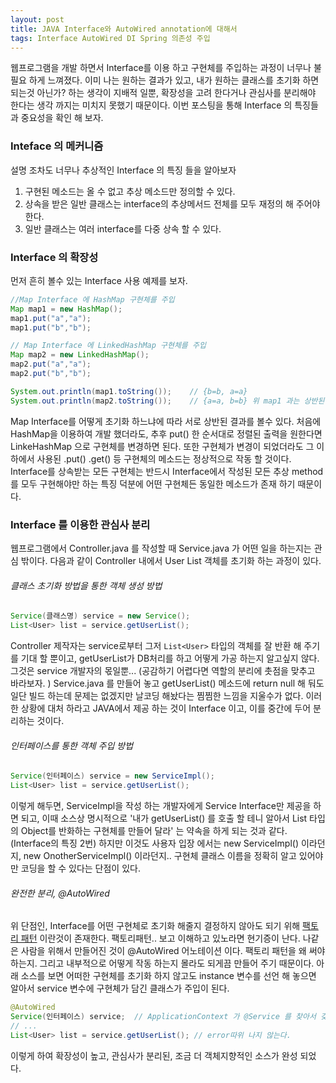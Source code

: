 ```yaml
---
layout: post
title: JAVA Interface와 AutoWired annotation에 대해서
tags: Interface AutoWired DI Spring 의존성 주입
---
```



웹프로그램을 개발 하면서 Interface를 이용 하고 구현체를 주입하는 과정이 너무나 불필요 하게 느껴졌다. 
이미 나는 원하는 결과가 있고, 내가 원하는 클래스를 초기화 하면 되는것 아닌가? 하는 생각이 지배적 일뿐, 확장성을 고려 한다거나 관심사를 분리해야 한다는 생각 까지는 미치지 못했기 때문이다.
이번 포스팅을 통해 Interface 의 특징들과 중요성을 확인 해 보자.



### Inteface 의 메커니즘 ###
설명 조차도 너무나 추상적인 Interface 의 특징 들을 알아보자
1. 구현된 메소드는 올 수 없고 추상 메소드만 정의할 수 있다.
2. 상속을 받은 일반 클래스는 interface의 추상메서드 전체를 모두 재정의 해 주어야 한다.
3. 일반 클래스는 여러 interface를 다중 상속 할 수 있다.




### Interface 의 확장성 ###
먼저 흔히 볼수 있는 Interface 사용 예제를 보자.

```java
//Map Interface 에 HashMap 구현체를 주입
Map map1 = new HashMap();
map1.put("a","a");
map1.put("b","b");

// Map Interface 에 LinkedHashMap 구현체를 주입
Map map2 = new LinkedHashMap();
map2.put("a","a");
map2.put("b","b");

System.out.println(map1.toString());    // {b=b, a=a}
System.out.println(map2.toString());    // {a=a, b=b} 위 map1 과는 상반된 결과.
```

Map Interface를 어떻게 초기화 하느냐에 따라 서로 상반된 결과를 볼수 있다. 
처음에 HashMap을 이용하여 개발 했더라도, 추후 put() 한 순서대로 정렬된 출력을 원한다면 LinkeHashMap 으로 구현체를 변경하면 된다.
또한 구현체가 변경이 되었더라도 그 이하에서 사용된 .put() .get() 등 구현체의 메소드는 정상적으로 작동 할 것이다.
Interface를 상속받는 모든 구현체는 반드시 Interface에서 작성된 모든 추상 method를 모두 구현해야만 하는 특징 덕분에 어떤 구현체든 동일한 메소드가 존재 하기 때문이다.

### Interface 를 이용한 관심사 분리 ###

웹프로그램에서 Controller.java 를 작성할 때 Service.java 가 어떤 일을 하는지는 관심 밖이다. 다음과 같이 Controller 내에서 User List 객체를 초기화 하는 과정이 있다.
###### 클래스 초기화 방법을 통한 객체 생성 방법 ######

```java
Service(클래스명) service = new Service();
List<User> list = service.getUserList();
```
Controller 제작자는 service로부터 그저 `List<User>` 타입의 객체를 잘 반환 해 주기를 기대 할 뿐이고, getUserList가 DB처리를 하고 어떻게 가공 하는지 알고싶지 않다. 그것은 service 개발자의 몫일뿐... (공감하기 어렵다면 역할의 분리에 촛점을 맞추고 바라보자. )
Service.java 를 만들어 놓고 getUserList() 메소드에 return null 해 둬도 일단 빌드 하는데 문제는 없겠지만 날코딩 해놨다는 찜찜한 느낌을 지울수가 없다. 이러한 상황에 대처 하라고 JAVA에서 제공 하는 것이 Interface 이고, 이를 중간에 두어 분리하는 것이다.

###### 인터페이스를 통한 객체 주입 방법 ######

```java
Service(인터페이스) service = new ServiceImpl();
List<User> list = service.getUserList();
```

이렇게 해두면, ServiceImpl을 작성 하는 개발자에게 Service Interface만 제공을 하면 되고, 이때 소스상 명시적으로 '내가 getUserList() 를 호출 할 테니 알아서 List<User> 타입의 Object를 반화하는 구현체를 만들어 달라' 는 약속을 하게 되는 것과 같다. (Interface의 특징 2번)
하지만 이것도 사용자 입장 에서는 new ServiceImpl() 이라던지, new OnotherServiceImpl() 이라던지.. 구현체 클래스 이름을 정확히 알고 있어야만 코딩을 할 수 있다는 단점이 있다.

###### 완전한 분리, @AutoWired ######
위 단점인, Interface를 어떤 구현체로 초기화 해줄지 결정하지 않아도 되기 위해 [팩토리 패턴](http://warmz.tistory.com/entry/Abstract-Factory-Pattern-%EC%B6%94%EC%83%81-%ED%8C%A9%ED%86%A0%EB%A6%AC-%ED%8C%A8%ED%84%B4) 이란것이 존재한다.
팩토리패턴.. 보고 이해하고 있노라면 현기증이 난다.
나같은 사람을 위해서 만들어진 것이 @AutoWired 어노테이션 이다.
팩토리 패턴을 왜 써야하는지. 그리고 내부적으로 어떻게 작동 하는지 몰라도 되게끔 만들어 주기 때문이다.
아래 소스를 보면 어떠한 구현체를 초기화 하지 않고도 instance 변수를 선언 해 놓으면 알아서 service 변수에 구현체가 담긴 클래스가 주입이 된다.

```java
@AutoWired
Service(인터페이스) service;  // ApplicationContext 가 @Service 를 찾아서 갖고있다가 적절히 주입시켜줌 
// ...
List<User> list = service.getUserList(); // error따위 나지 않는다.
```


이렇게 하여 확장성이 높고, 관심사가 분리된, 조금 더 객체지향적인 소스가 완성 되었다.

